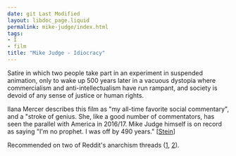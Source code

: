 ```yaml
---
date: git Last Modified
layout: libdoc_page.liquid
permalink: mike-judge/index.html
tags:
- I
- film
title: "Mike Judge - Idiocracy"
---
```


Satire in which two people take part in an experiment in suspended animation,  only to wake up 500 years later in a vacuous dystopia where commercialism and  anti-intellectualism have run rampant, and society is devoid of any sense of  justice or human rights.

Ilana Mercer describes this film as "my all-time favorite social commentary",  and a "stroke of genius. She, like a good number of commentators, has seen the  parallel with America in 2016/17. Mike Judge himself is on record as saying "I'm  no prophet. I was off by 490 years." [<a href="http://time.com/4327424/idiocracy/">Stein</a>]

Recommended on two of Reddit's anarchism threads (<a href="https://www.reddit.com/r/Anarchism/comments/2a2r93/can_we_compile_a_list_of_the_top_films_advocating/">1</a>, <a href="https://www.reddit.com/r/Anarchism/comments/1953qj/have_you_any_movie_recommendations_containing/"> 2</a>).